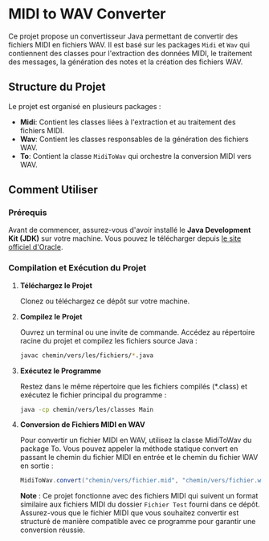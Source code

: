 # MIDI to WAV Converter

Ce projet propose un convertisseur Java permettant de convertir des fichiers MIDI en fichiers WAV. Il est basé sur les packages `Midi` et `Wav` qui contiennent des classes pour l'extraction des données MIDI, le traitement des messages, la génération des notes et la création des fichiers WAV.

## Structure du Projet

Le projet est organisé en plusieurs packages :

- **Midi**: Contient les classes liées à l'extraction et au traitement des fichiers MIDI.
- **Wav**: Contient les classes responsables de la génération des fichiers WAV.
- **To**: Contient la classe `MidiToWav` qui orchestre la conversion MIDI vers WAV.
  
## Comment Utiliser

### Prérequis

Avant de commencer, assurez-vous d'avoir installé le **Java Development Kit (JDK)** sur votre machine. Vous pouvez le télécharger depuis [le site officiel d'Oracle](https://www.oracle.com/java/technologies/javase-jdk15-downloads.html).

### Compilation et Exécution du Projet

1. **Téléchargez le Projet**

   Clonez ou téléchargez ce dépôt sur votre machine.

2. **Compilez le Projet**

   Ouvrez un terminal ou une invite de commande. Accédez au répertoire racine du projet et compilez les fichiers source Java :

   ```sh
   javac chemin/vers/les/fichiers/*.java
   ```

3. **Exécutez le Programme**

   Restez dans le même répertoire que les fichiers compilés (*.class) et exécutez le fichier principal du programme :

   ```sh
   java -cp chemin/vers/les/classes Main
   ```


5. **Conversion de Fichiers MIDI en WAV**

   Pour convertir un fichier MIDI en WAV, utilisez la classe MidiToWav du package To. Vous pouvez appeler la méthode statique convert en passant le chemin du fichier MIDI en entrée et le chemin du fichier WAV en sortie :
   ```java
   MidiToWav.convert("chemin/vers/fichier.mid", "chemin/vers/fichier.wav");
   ```
   
   **Note** : Ce projet fonctionne avec des fichiers MIDI qui suivent un format similaire aux fichiers MIDI du dossier `Fichier Test` fourni dans ce dépôt. Assurez-vous que le fichier MIDI que vous souhaitez convertir est structuré de                 manière compatible avec ce programme pour garantir une conversion réussie.
